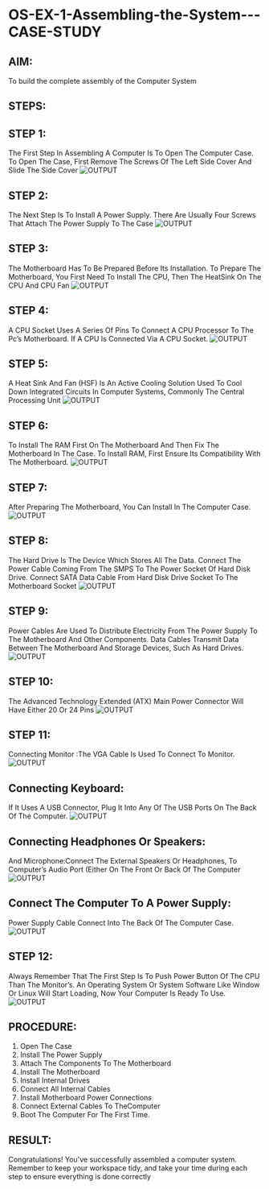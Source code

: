 # OS-EX-1-Assembling-the-System---CASE-STUDY

## AIM:
To build the complete assembly of the Computer System

## STEPS:
## STEP 1:
The First Step In Assembling A Computer Is To Open The Computer Case. To Open The Case, First Remove The Screws Of The Left Side Cover And Slide The Side Cover
![OUTPUT](./1.png)
## STEP 2:
The Next Step Is To Install A Power Supply. There Are Usually Four Screws That Attach The Power Supply To The Case
![OUTPUT](./2.png)
## STEP 3:
The Motherboard Has To Be Prepared Before Its Installation. To Prepare The Motherboard, You First Need To Install The CPU, Then The HeatSink On The CPU And CPU Fan
![OUTPUT](./3.png)
## STEP 4:
A CPU Socket Uses A Series Of Pins To Connect A CPU Processor To The Pc’s Motherboard. If A CPU Is Connected Via A CPU Socket.
![OUTPUT](./4.png)
## STEP 5:
A Heat Sink And Fan (HSF) Is An Active Cooling Solution Used To Cool Down Integrated Circuits In Computer Systems, Commonly The Central Processing Unit
![OUTPUT](./5.png)
## STEP 6:
To Install The RAM First On The Motherboard And Then Fix The Motherboard In The Case. To Install RAM, First Ensure Its Compatibility With The Motherboard.
![OUTPUT](./6.png)
## STEP 7:
After Preparing The Motherboard, You Can Install In The Computer Case.
![OUTPUT](./7.png)
## STEP 8:
The Hard Drive Is The Device Which Stores All The Data. Connect The Power Cable Coming From The SMPS To The Power Socket Of Hard Disk Drive. Connect SATA Data Cable From Hard Disk Drive Socket To The Motherboard Socket
![OUTPUT](./8.png)
## STEP 9:
Power Cables Are Used To Distribute Electricity From The Power Supply To The Motherboard And Other Components. Data Cables Transmit Data Between The Motherboard And Storage Devices, Such As Hard Drives.
![OUTPUT](./9.png)
## STEP 10:
The Advanced Technology Extended (ATX) Main Power Connector Will Have Either 20 Or 24 Pins
![OUTPUT](./10.png)
## STEP 11:
Connecting Monitor :The VGA Cable Is Used To Connect To Monitor.
![OUTPUT](./11.png)
## Connecting Keyboard:
If It Uses A USB Connector, Plug It Into Any Of The USB Ports On The Back Of The Computer.
![OUTPUT](./12.png)
## Connecting Headphones Or Speakers:
And Microphone:Connect The External Speakers Or Headphones, To Computer’s Audio Port (Either On The Front Or Back Of The Computer
![OUTPUT](./13.png)
## Connect The Computer To A Power Supply:
Power Supply Cable Connect Into The Back Of The Computer Case.
![OUTPUT](./14.png)
## STEP 12: 
Always Remember That The First Step Is To Push Power Button Of The CPU Than The Monitor’s. An Operating System Or System Software Like Window Or Linux Will Start Loading, Now Your Computer Is Ready To Use.
![OUTPUT](./15.png)  


## PROCEDURE:
1. Open The Case
2. Install The Power Supply
3. Attach The Components To The Motherboard
4. Install The Motherboard
5. Install Internal Drives
6. Connect All Internal Cables
7. Install Motherboard Power Connections
8. Connect External Cables To TheComputer
9. Boot The Computer For The First Time.


## RESULT:
Congratulations! You've successfully assembled a computer system. Remember to keep your workspace tidy, and take your time during each step to ensure everything is done correctly
